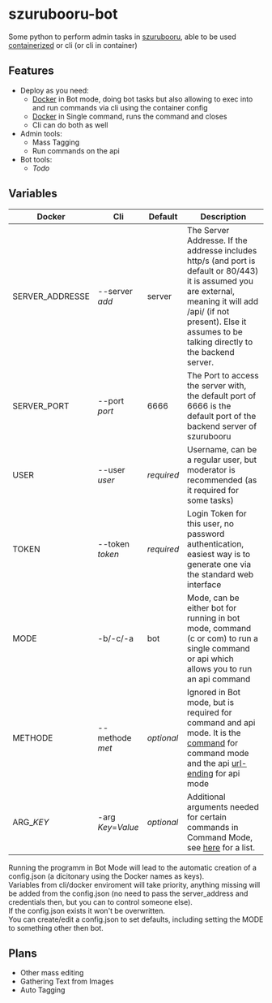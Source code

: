 # szurubooru-bot
Some python to perform admin tasks in [szurubooru](https://github.com/rr-/szurubooru), able to be used [containerized](https://hub.docker.com/r/generalfluff/szurubooru-bot) or cli (or cli in container)  

## Features
+ Deploy as you need:
  + [Docker](https://hub.docker.com/r/generalfluff/szurubooru-bot) in Bot mode, doing bot tasks but also allowing to exec into and run commands via cli using the container config
  + [Docker](https://hub.docker.com/r/generalfluff/szurubooru-bot) in Single command, runs the command and closes
  + Cli can do both as well
+ Admin tools:
  + Mass Tagging
  + Run commands on the api
+ Bot tools:
  + *Todo*

## Variables

| Docker          | Cli           | Default    | Description                                                                                                                                                                                               |
| ----------------|-------------|----------| ---------------------------------------------------------------------------------------------------------------------------------------------------------------------------------------------------------|
| SERVER_ADDRESSE | --server *add*   | server     | The Server Addresse. If the addresse includes http/s (and port is default or 80/443) it is assumed you are external, meaning it will add /api/ (if not present). Else it assumes to be talking directly to the backend server. |
| SERVER_PORT     | --port *port*    | 6666       | The Port to access the server with, the default port of 6666 is the default port of the backend server of szurubooru                                                                                                                                                          |
| USER            | --user *user*    | *required* | Username, can be a regular user, but moderator is recommended (as it required for some tasks)                                                                                                                                            |
| TOKEN           | --token *token*  | *required* | Login Token for this user, no password authentication, easiest way is to generate one via the standard web interface                                                                                      |
| MODE            | -b/-c/-a         | bot        | Mode, can be either bot for running in bot mode, command (c or com) to run a single command or api which allows you to run an api command                                                                      |
| METHODE         |  --methode *met* | *optional* | Ignored in Bot mode, but is required for command and api mode. It is the [command](doc/API.md) for command mode and the api [url-ending](https://github.com/rr-/szurubooru/blob/master/doc/API.md) for api mode                                                                        |
| ARG_*KEY*         |  -arg *Key*=*Value* | *optional* | Additional arguments needed for certain commands in Command Mode, see [here](doc/API.md) for a list.                                                                        |


Running the programm in Bot Mode will lead to the automatic creation of a config.json (a dicitonary using the Docker names as keys).  
Variables from cli/docker enviroment will take priority, anything missing will be added from the config.json (no need to pass the server_address and credentials then, but you can to control someone else).  
If the config.json exists it won't be overwritten.  
You can create/edit a config.json to set defaults, including setting the MODE to something other then bot.  

## Plans
+ Other mass editing
+ Gathering Text from Images
+ Auto Tagging
